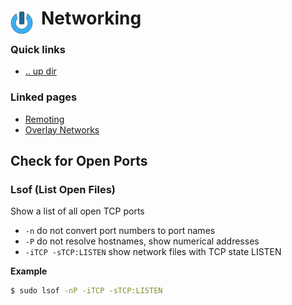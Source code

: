# Networking <img style="margin: 6px 13px 0px 0px" align="left" src="../data/images/logo_36x36.png" />

### Quick links
* [.. up dir](../README.md)

### Linked pages
- [Remoting](remoting/README.md)
- [Overlay Networks](overlay_networks/README.md)
 
## Check for Open Ports

### Lsof (List Open Files)
Show a list of all open TCP ports
* `-n` do not convert port numbers to port names
* `-P` do not resolve hostnames, show numerical addresses
* `-iTCP -sTCP:LISTEN` show network files with TCP state LISTEN

**Example**
```bash
$ sudo lsof -nP -iTCP -sTCP:LISTEN
```
